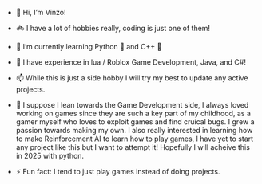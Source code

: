 - 👋 Hi, I’m Vinzo!
- 🚲 I have a lot of hobbies really, coding is just one of them!
- 🌱 I’m currently learning Python 🐍 and C++ 🧠
- 📖 I have experience in lua / Roblox Game Development, Java, and C#!
- 📫 While this is just a side hobby I will try my best to update any active projects.
- 📘 I suppose I lean towards the Game Development side, I always loved working on games since they are such a key part of my childhood, as a gamer myself who loves to exploit games and find cruical bugs. I grew a passion towards making my own.
  I also really interested in learning how to make Reinforcement AI to learn how to play games, I have yet to start any project like this but I want to attempt it! Hopefully I will acheive this in 2025 with python.

- ⚡ Fun fact: I tend to just play games instead of doing projects.

